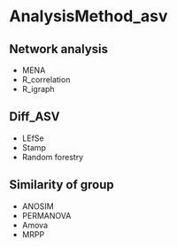 # AnalysisMethod_asv


## Network analysis
- MENA
- R_correlation
- R_igraph


## Diff_ASV
- LEfSe
- Stamp
- Random forestry


## Similarity of group
- ANOSIM
- PERMANOVA
- Amova
- MRPP

